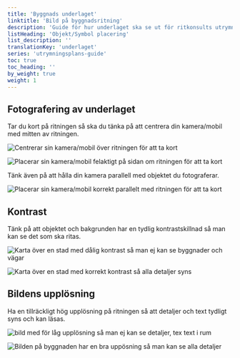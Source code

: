 ```yaml
---
title: 'Byggnads underlaget'
linktitle: 'Bild på byggnadsritning'
description: 'Guide för hur underlaget ska se ut för ritkonsults utrymningsplan'
listHeading: 'Objekt/Symbol placering'
list_description: ''
translationKey: 'underlaget'
series: 'utrymningsplans-guide'
toc: true
toc_heading: ''
by_weight: true
weight: 1
---
```


## Fotografering av underlaget

Tar du kort på ritningen så ska du tänka på att centrera din kamera/mobil med mitten av ritningen. 

![Centrerar sin kamera/mobil över ritningen för att ta kort](guides/utp/position-front.svg)

![Placerar sin kamera/mobil felaktigt på sidan om ritningen för att ta kort](guides/utp/position-side.svg "hide-on-print-full-guide")

Tänk även på att hålla din kamera parallell med objektet du fotograferar.

![Placerar sin kamera/mobil korrekt parallelt med ritningen för att ta kort](guides/utp/parallel.svg "hide-on-print-full-guide")


## Kontrast

Tänk på att objektet och bakgrunden har en tydlig kontrastskillnad så man kan se det som ska ritas.

![Karta över en stad med dålig kontrast så man ej kan se byggnader och vägar](guides/utp/bad-contrast-exampel.webp)

![Karta över en stad med korrekt kontrast så alla detaljer syns](guides/utp/correct-contrast-exampel.webp)

## Bildens upplösning

Ha en tillräckligt hög upplösning på ritningen så att detaljer och text tydligt syns och kan läsas.

![bild med för låg upplösning så man ej kan se detaljer, tex text i rum](guides/utp/lowres.webp "hide-on-print-full-guide")

![Bilden på byggnaden har en bra uppösning så man kan se alla detaljer](guides/utp/highres.webp "hide-on-print-full-guide")











